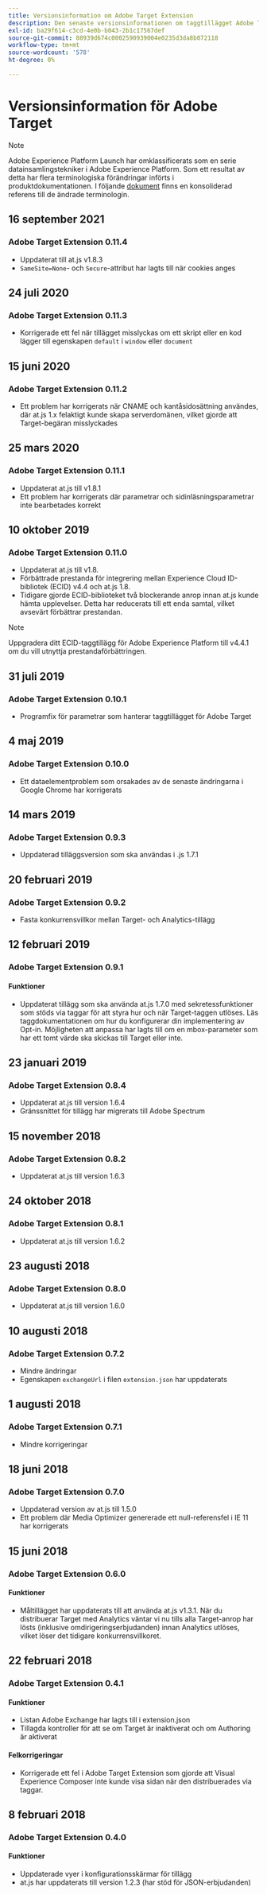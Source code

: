 ```yaml
---
title: Versionsinformation om Adobe Target Extension
description: Den senaste versionsinformationen om taggtillägget Adobe Target i Adobe Experience Platform.
exl-id: ba29f614-c3cd-4e0b-b043-2b1c17567def
source-git-commit: 88939d674c0002590939004e0235d3da8b072118
workflow-type: tm+mt
source-wordcount: '578'
ht-degree: 0%

---
```


# Versionsinformation för Adobe Target

>[!NOTE]
>
>Adobe Experience Platform Launch har omklassificerats som en serie datainsamlingstekniker i Adobe Experience Platform. Som ett resultat av detta har flera terminologiska förändringar införts i produktdokumentationen. I följande [dokument](../../../term-updates.md) finns en konsoliderad referens till de ändrade terminologin.

## 16 september 2021

### Adobe Target Extension 0.11.4

* Uppdaterat till at.js v1.8.3
* `SameSite=None`- och `Secure`-attribut har lagts till när cookies anges

## 24 juli 2020

### Adobe Target Extension 0.11.3

* Korrigerade ett fel när tillägget misslyckas om ett skript eller en kod lägger till egenskapen `default` i `window` eller `document`

## 15 juni 2020

### Adobe Target Extension 0.11.2

* Ett problem har korrigerats när CNAME och kantåsidosättning användes, där at.js 1.x felaktigt kunde skapa serverdomänen, vilket gjorde att Target-begäran misslyckades

## 25 mars 2020

### Adobe Target Extension 0.11.1

* Uppdaterat at.js till v1.8.1
* Ett problem har korrigerats där parametrar och sidinläsningsparametrar inte bearbetades korrekt

## 10 oktober 2019

### Adobe Target Extension 0.11.0

* Uppdaterat at.js till v1.8.
* Förbättrade prestanda för integrering mellan Experience Cloud ID-bibliotek (ECID) v4.4 och at.js 1.8.
* Tidigare gjorde ECID-biblioteket två blockerande anrop innan at.js kunde hämta upplevelser. Detta har reducerats till ett enda samtal, vilket avsevärt förbättrar prestandan.

>[!NOTE]
>Uppgradera ditt ECID-taggtillägg för Adobe Experience Platform till v4.4.1 om du vill utnyttja prestandaförbättringen.

## 31 juli 2019

### Adobe Target Extension 0.10.1

* Programfix för parametrar som hanterar taggtillägget för Adobe Target

## 4 maj 2019

### Adobe Target Extension 0.10.0

* Ett dataelementproblem som orsakades av de senaste ändringarna i Google Chrome har korrigerats

## 14 mars 2019

### Adobe Target Extension 0.9.3

* Uppdaterad tilläggsversion som ska användas i .js 1.7.1

## 20 februari 2019

### Adobe Target Extension 0.9.2

* Fasta konkurrensvillkor mellan Target- och Analytics-tillägg

## 12 februari 2019

### Adobe Target Extension 0.9.1

#### **Funktioner**

* Uppdaterat tillägg som ska använda at.js 1.7.0 med sekretessfunktioner som stöds via taggar för att styra hur och när Target-taggen utlöses. Läs taggdokumentationen om hur du konfigurerar din implementering av Opt-in. Möjligheten att anpassa har lagts till om en mbox-parameter som har ett tomt värde ska skickas till Target eller inte.

## 23 januari 2019

### Adobe Target Extension 0.8.4

* Uppdaterat at.js till version 1.6.4
* Gränssnittet för tillägg har migrerats till Adobe Spectrum

## 15 november 2018

### Adobe Target Extension 0.8.2

* Uppdaterat at.js till version 1.6.3

## 24 oktober 2018

### Adobe Target Extension 0.8.1

* Uppdaterat at.js till version 1.6.2

## 23 augusti 2018

### Adobe Target Extension 0.8.0

* Uppdaterat at.js till version 1.6.0

## 10 augusti 2018

### Adobe Target Extension 0.7.2

* Mindre ändringar
* Egenskapen `exchangeUrl` i filen `extension.json` har uppdaterats

## 1 augusti 2018

### Adobe Target Extension 0.7.1

* Mindre korrigeringar

## 18 juni 2018

### Adobe Target Extension 0.7.0

* Uppdaterad version av at.js till 1.5.0
* Ett problem där Media Optimizer genererade ett null-referensfel i IE 11 har korrigerats

## 15 juni 2018

### Adobe Target Extension 0.6.0

#### **Funktioner**

* Måltillägget har uppdaterats till att använda at.js v1.3.1. När du distribuerar Target med Analytics väntar vi nu tills alla Target-anrop har lösts (inklusive omdirigeringserbjudanden) innan Analytics utlöses, vilket löser det tidigare konkurrensvillkoret.

## 22 februari 2018

### Adobe Target Extension 0.4.1

#### **Funktioner**

* Listan Adobe Exchange har lagts till i extension.json
* Tillagda kontroller för att se om Target är inaktiverat och om Authoring är aktiverat

#### **Felkorrigeringar**

* Korrigerade ett fel i Adobe Target Extension som gjorde att Visual Experience Composer inte kunde visa sidan när den distribuerades via taggar.

## 8 februari 2018

### Adobe Target Extension 0.4.0

#### **Funktioner**

* Uppdaterade vyer i konfigurationsskärmar för tillägg
* at.js har uppdaterats till version 1.2.3 (har stöd för JSON-erbjudanden)
